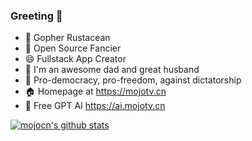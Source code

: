 ### Greeting 👋

<!--
**mojocn/mojocn** is a ✨ _special_ ✨ repository because its `README.md` (this file) appears on your GitHub profile.

Here are some ideas to get you started:

- 🔭 I’m currently working on ...
- 🌱 I’m currently learning ...
- 👯 I’m looking to collaborate on ...
- 🤔 I’m looking for help with ...
- 💬 Ask me about ...
- 📫 How to reach me: ...
- 😄 Pronouns: ...
- ⚡ Fun fact: ...
- 🔥 Go Communitity https://mojotv.cn
- ⚖️ An idiot admires complexity, a genius admires simplicity
-->

- 🔭 Gopher Rustacean
- 🌱 Open Source Fancier
- 😄 Fullstack App Creator
- 👯 I'm an awesome dad and great husband
- 💬 Pro-democracy, pro-freedom, against dictatorship
- 🏠 Homepage at https://mojotv.cn
- 🤖 Free GPT AI https://ai.mojotv.cn

[![mojocn's github stats](https://github-readme-stats.vercel.app/api?username=mojocn)](https://github.com/mojocn)

